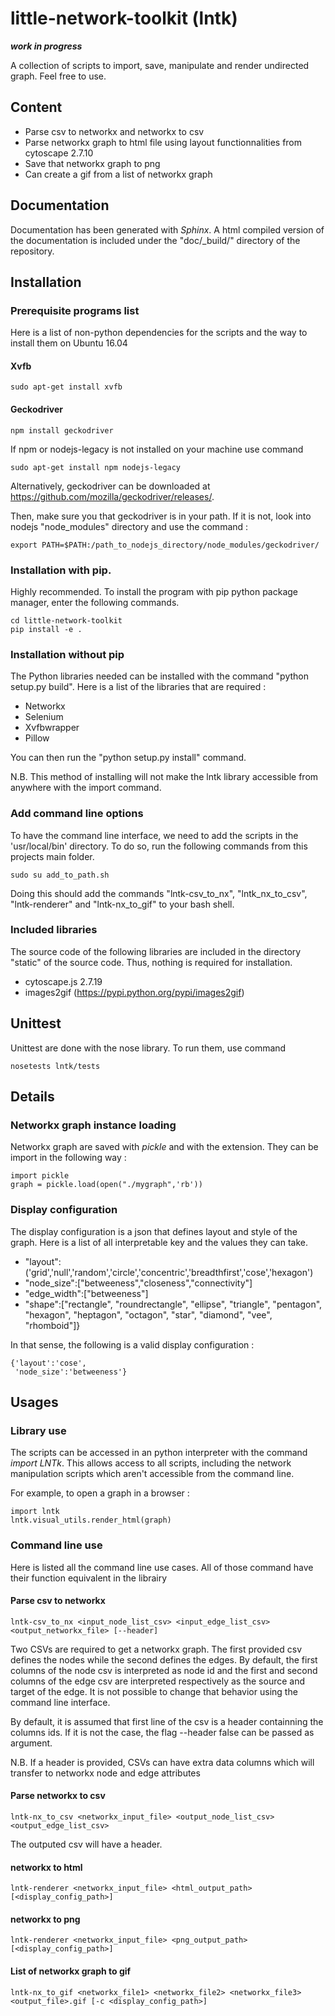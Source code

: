 # little-network-toolkit (lntk)
***work in progress***

A collection of scripts to import, save, manipulate and render undirected graph. Feel free to use.

## Content

- Parse csv to networkx and networkx to csv
- Parse networkx graph to html file using layout functionnalities from cytoscape 2.7.10
- Save that networkx graph to png
- Can create a gif from a list of networkx graph

## Documentation

Documentation has been generated with *Sphinx*. A html compiled version of the documentation is included under the "doc/_build/" directory of the repository.

## Installation

### Prerequisite programs list

Here is a list of non-python dependencies for the scripts and the way to install them on Ubuntu 16.04

#### Xvfb

    sudo apt-get install xvfb

#### Geckodriver

    npm install geckodriver

If npm or nodejs-legacy is not installed on your machine use command

    sudo apt-get install npm nodejs-legacy

Alternatively, geckodriver can be downloaded at https://github.com/mozilla/geckodriver/releases/.

Then, make sure you that geckodriver is in your path. If it is not, look into nodejs "node_modules" directory and use the command :

    export PATH=$PATH:/path_to_nodejs_directory/node_modules/geckodriver/


### Installation with pip.

Highly recommended. To install the program with pip python package manager, enter the following commands.

    cd little-network-toolkit
    pip install -e .

### Installation without pip

The Python libraries needed can be installed with the command "python setup.py build". Here is a list of the libraries that are required :

- Networkx
- Selenium
- Xvfbwrapper
- Pillow

You can then run the "python setup.py install" command.

N.B. This method of installing will not make the lntk library accessible from anywhere with the import command.

### Add command line options

To have the command line interface, we need to add the scripts in the 'usr/local/bin' directory. To do so, run the following commands from this projects main folder.

    sudo su add_to_path.sh

Doing this should add the commands "lntk-csv_to_nx", "lntk_nx_to_csv", "lntk-renderer" and "lntk-nx_to_gif" to your bash shell.

### Included libraries

The source code of the following libraries are included in the directory "static" of the source code. Thus, nothing is required for installation.

- cytoscape.js 2.7.19
- images2gif (https://pypi.python.org/pypi/images2gif)

## Unittest

Unittest are done with the nose library. To run them, use command

    nosetests lntk/tests

## Details

### Networkx graph instance loading

Networkx graph are saved with *pickle* and with the extension. They can be import in the following way :

    import pickle
    graph = pickle.load(open("./mygraph",'rb'))

### Display configuration

The display configuration is a json that defines layout and style of the graph. Here is a list of all interpretable key and the values they can take.

- "layout":('grid','null','random','circle','concentric','breadthfirst','cose','hexagon')
- "node_size":["betweeness","closeness","connectivity"]
- "edge_width":["betweeness"]
- "shape":["rectangle", "roundrectangle", "ellipse", "triangle", "pentagon", "hexagon", "heptagon", "octagon", "star", "diamond", "vee", "rhomboid"]}

In that sense, the following is a valid display configuration :

    {'layout':'cose',
     'node_size':'betweeness'}

## Usages

### Library use

The scripts can be accessed in an python interpreter with the command *import LNTk*. This allows access to all scripts, including the network manipulation scripts which aren't accessible from the command line.

For example, to open a graph in a browser :

    import lntk
    lntk.visual_utils.render_html(graph)


### Command line use

Here is listed all the command line use cases. All of those command have their function equivalent in the librairy

#### Parse csv to networkx

    lntk-csv_to_nx <input_node_list_csv> <input_edge_list_csv> <output_networkx_file> [--header]

Two CSVs are required to get a networkx graph. The first provided csv defines the nodes while the second defines the edges. By default, the first columns of the node csv is interpreted as node id and the first and second columns of the edge csv are interpreted respectively as the source and target of the edge. It is not possible to change that behavior using the command line interface.

By default, it is assumed that first line of the csv is a header containning the columns ids. If it is not the case, the flag --header false can be passed as argument.

N.B. If a header is provided, CSVs can have extra data columns which will transfer to networkx node and edge attributes

#### Parse networkx to csv

    lntk-nx_to_csv <networkx_input_file> <output_node_list_csv> <output_edge_list_csv>

The outputed csv will have a header.

#### networkx to html

    lntk-renderer <networkx_input_file> <html_output_path> [<display_config_path>]

#### networkx to png

    lntk-renderer <networkx_input_file> <png_output_path> [<display_config_path>]

#### List of networkx graph to gif

    lntk-nx_to_gif <networkx_file1> <networkx_file2> <networkx_file3> <output_file>.gif [-c <display_config_path>]
